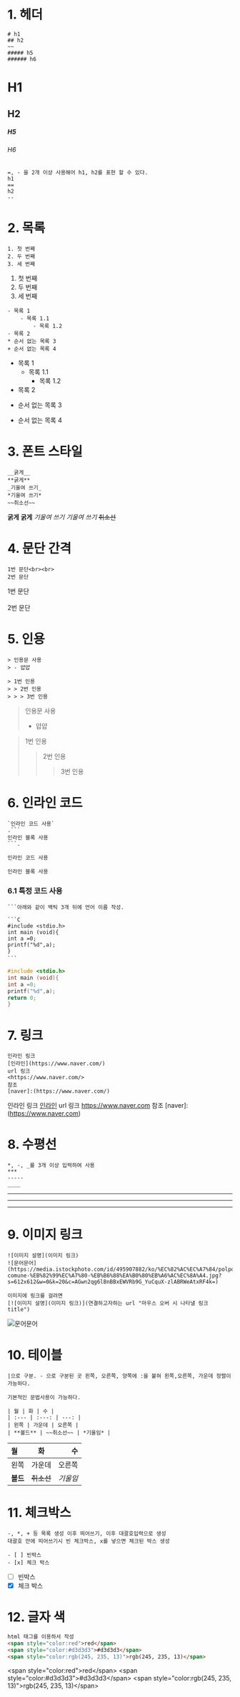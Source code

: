 # 1. 헤더
```
# h1
## h2
~~
##### h5
###### h6
```

# H1
## H2
##### H5
###### H6
```
=, - 을 2개 이상 사용해어 h1, h2를 표현 할 수 있다.
h1
==
h2
--
```
# 2. 목록
```
1. 첫 번째
2. 두 번째
3. 세 번째
```
1. 첫 번째
2. 두 번째
3. 세 번째
```
- 목록 1
    - 목록 1.1
        - 목록 1.2
- 목록 2
* 순서 없는 목록 3
+ 순서 없는 목록 4
```
- 목록 1
	-  목록 1.1
		- 목록 1.2
- 목록 2
*  순서 없는 목록 3
+ 순서 없는 목록 4
# 3. 폰트 스타일
```
__굵게__
**굵게**
_기울여 쓰기_
*기울여 쓰기*
~~취소선~~
```

__굵게__
**굵게**
_기울여 쓰기_
*기울여 쓰기*
~~취소선~~
# 4. 문단 간격
```
1번 문단<br><br>
2번 문단
```
1번 문단<br><br>
2번 문단
# 5. 인용
```
> 인용문 사용
> - 얍얍

> 1번 인용
> > 2번 인용
> > > 3번 인용
```
> 인용문 사용
> - 얍얍

> 1번 인용
> > 2번 인용
> > > 3번 인용
# 6. 인라인 코드
```
`인라인 코드 사용`
.```
인라인 블록 사용
```.
```

`인라인 코드 사용`
```
인라인 블록 사용
```

### 6.1 특정 코드 사용
````
```아래와 같이 백틱 3개 뒤에 언어 이름 작성.

```C
#include <stdio.h>
int main (void){
int a =0;
printf("%d",a);
}
```　
````

```C
#include <stdio.h>
int main (void){
int a =0;
printf("%d",a);
return 0;
}
```
# 7. 링크
```
인라인 링크
[인라인](https://www.naver.com/)
url 링크
<https://www.naver.com/>
참조
[naver]:(https://www.naver.com/)
```

인라인 링크
[인라인](https://www.naver.com)
url 링크
<https://www.naver.com>
참조
[naver]:(https://www.naver.com)

# 8. 수평선
```
*, -, _를 3개 이상 입력하여 사용
***
-----
____
```

***
-----
___
# 9. 이미지 링크
```
![이미지 설명](이미지 링크)
![문어문어](https://media.istockphoto.com/id/495907882/ko/%EC%82%AC%EC%A7%84/polpo-comune-%EB%82%99%EC%A7%80-%EB%B6%88%EA%B0%80%EB%A6%AC%EC%8A%A4.jpg?s=612x612&w=0&k=20&c=AGwn2qg6lBnBBxEWVRb9G_YuCquX-zlABRWeAtxRF4k=)

이미지에 링크를 걸려면
[![이미지 설명](이미지 링크)](연결하고자하는 url "마우스 오버 시 나타낼 링크 title")
```
![문어문어](https://media.istockphoto.com/id/495907882/ko/%EC%82%AC%EC%A7%84/polpo-comune-%EB%82%99%EC%A7%80-%EB%B6%88%EA%B0%80%EB%A6%AC%EC%8A%A4.jpg?s=612x612&w=0&k=20&c=AGwn2qg6lBnBBxEWVRb9G_YuCquX-zlABRWeAtxRF4k=)

# 10. 테이블
```
|으로 구분. - 으로 구분된 곳 왼쪽, 오른쪽, 양쪽에 :을 붙혀 왼쪽,오른쪽, 가운데 정렬이 가능하다.

기본적인 문법사용이 가능하다.

| 월 | 화 | 수 |
| :--- | :---: | ---: |
| 왼쪽 | 가운데 | 오른쪽 |
| **볼드** | ~~취소선~~ | *기울임* |
```

| 월      |    화    |     수 |
| :----- | :-----: | ----: |
| 왼쪽     |   가운데   |   오른쪽 |
| **볼드** | ~~취소선~~ | *기울임* |

# 11. 체크박스
```
-, *, + 등 목록 생성 이후 띄어쓰기, 이후 대괄호입력으로 생성
대괄호 안에 띄어쓰기시 빈 체크박스, x를 넣으면 체크된 박스 생성

- [ ] 빈박스
- [x] 체크 박스
```

- [ ] 빈박스
- [x] 체크 박스

# 12. 글자 색
```html
html 태그를 이용하서 작성
<span style="color:red">red</span>
<span style="color:#d3d3d3">#d3d3d3</span>
<span style="color:rgb(245, 235, 13)">rgb(245, 235, 13)</span>
```

\<span style="color:red"\>red\<\/span\>
\<span style="color:#d3d3d3"\>#d3d3d3\<\/span\>
\<span style="color:rgb(245, 235, 13)"\>rgb(245, 235, 13)\<\/span\>
